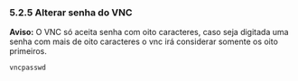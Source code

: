 ### 5.2.5 Alterar senha do VNC

**Aviso:** O VNC só aceita senha com oito caracteres, caso seja digitada uma senha com mais de oito caracteres o vnc irá considerar somente os oito primeiros.

```bash
vncpasswd
```

